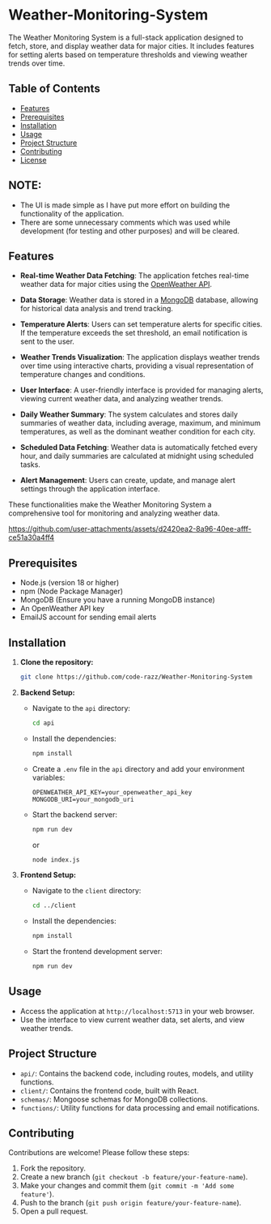# Weather-Monitoring-System

The Weather Monitoring System is a full-stack application designed to fetch, store, and display weather data for major cities. It includes features for setting alerts based on temperature thresholds and viewing weather trends over time.

## Table of Contents

- [Features](#features)
- [Prerequisites](#prerequisites)
- [Installation](#installation)
- [Usage](#usage)
- [Project Structure](#project-structure)
- [Contributing](#contributing)
- [License](#license)

## NOTE: 
- The UI is made simple as I have put more effort on building the functionality of the application.
- There are some unnecessary comments which was used while development (for testing and other purposes) and will be cleared.

## Features

-  **Real-time Weather Data Fetching**: The application fetches real-time weather data for major cities using the [OpenWeather API](https://openweathermap.org/api).

- **Data Storage**: Weather data is stored in a [MongoDB](https://www.mongodb.com/) database, allowing for historical data analysis and trend tracking.

- **Temperature Alerts**: Users can set temperature alerts for specific cities. If the temperature exceeds the set threshold, an email notification is sent to the user.

- **Weather Trends Visualization**: The application displays weather trends over time using interactive charts, providing a visual representation of temperature changes and conditions.

- **User Interface**: A user-friendly interface is provided for managing alerts, viewing current weather data, and analyzing weather trends.

- **Daily Weather Summary**: The system calculates and stores daily summaries of weather data, including average, maximum, and minimum temperatures, as well as the dominant weather condition for each city.

- **Scheduled Data Fetching**: Weather data is automatically fetched every hour, and daily summaries are calculated at midnight using scheduled tasks.

- **Alert Management**: Users can create, update, and manage alert settings through the application interface.

These functionalities make the Weather Monitoring System a comprehensive tool for monitoring and analyzing weather data.

https://github.com/user-attachments/assets/d2420ea2-8a96-40ee-afff-ce51a30a4ff4


## Prerequisites

- Node.js (version 18 or higher)
- npm (Node Package Manager)
- MongoDB (Ensure you have a running MongoDB instance)
- An OpenWeather API key
- EmailJS account for sending email alerts

## Installation

1. **Clone the repository:**

   ```bash
   git clone https://github.com/code-razz/Weather-Monitoring-System
   ```

2. **Backend Setup:**

   - Navigate to the `api` directory:

     ```bash
     cd api
     ```

   - Install the dependencies:

     ```bash
     npm install
     ```

   - Create a `.env` file in the `api` directory and add your environment variables:

     ```plaintext
     OPENWEATHER_API_KEY=your_openweather_api_key
     MONGODB_URI=your_mongodb_uri
     ```

   - Start the backend server:

     ```bash
     npm run dev
     ```
     or

     ```bash
     node index.js
     ```

3. **Frontend Setup:**

   - Navigate to the `client` directory:

     ```bash
     cd ../client
     ```

   - Install the dependencies:

     ```bash
     npm install
     ```

   - Start the frontend development server:

     ```bash
     npm run dev
     ```

## Usage

- Access the application at `http://localhost:5713` in your web browser.
- Use the interface to view current weather data, set alerts, and view weather trends.

## Project Structure

- `api/`: Contains the backend code, including routes, models, and utility functions.
- `client/`: Contains the frontend code, built with React.
- `schemas/`: Mongoose schemas for MongoDB collections.
- `functions/`: Utility functions for data processing and email notifications.

## Contributing

Contributions are welcome! Please follow these steps:

1. Fork the repository.
2. Create a new branch (`git checkout -b feature/your-feature-name`).
3. Make your changes and commit them (`git commit -m 'Add some feature'`).
4. Push to the branch (`git push origin feature/your-feature-name`).
5. Open a pull request.
